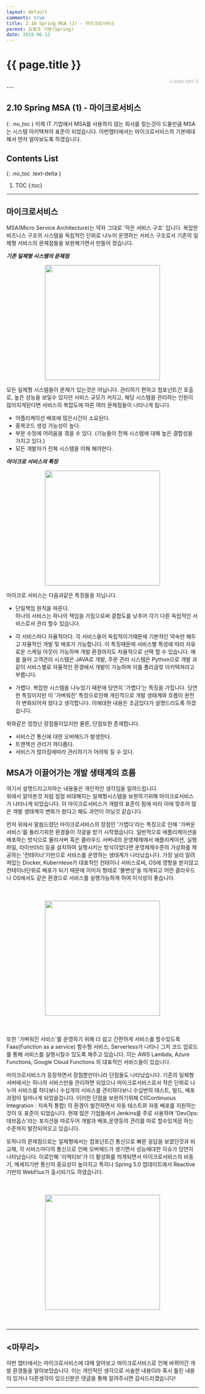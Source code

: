 ```yaml
---
layout: default
comments: true
title: 2.10 Spring MSA (1) - 마이크로서비스
parent: 요령과 기본(Spring)
date: 2019.06.12
---
```


<h1>{{ page.title }}</h1>  
<div style="text-align:right; font-size:11px; color:#aaa">{{ page.date }} </div>
---

## 2.10 Spring MSA (1) - 마이크로서비스
{: .no_toc }
이제 IT 기업에서 MSA를 사용하지 않는 회사를 찾는것이 드물만큼 MSA는 시스템 아키텍쳐의 표준이 되었습니다. 이번챕터에서는 마이크로서비스의 기본에대해서 먼저 알아보도록 하겠습니다.

## Contents List
{: .no_toc .text-delta }

1. TOC
{:toc}

---

## 마이크로서비스

MSA(Micro Service Architecture)는 약자 그대로 '작은 서비스 구조' 입니다. 복잡한 비즈니스 구조의 시스템을 독립적인 단위로 나누어 운영하는 서비스 구조로서 기존의 일체형 서비스의 문제점들을 보완해가면서 만들어 졌습니다.  
  
***기존 일체형 시스템의 문제점***

<div style="text-align:center;">
<img src="https://taes-k.github.io/assets/images/trick_basic/spring_msa_10/monolithic_architecture.png" style="height:300px; border:1px solid #d0d0d0;">
</div>   

모든 일체형 시스템들이 문제가 있는것은 아닙니다. 관리하기 편하고 컴포넌트간 호출로, 높은 성능을 보일수 있지만 서비스 규모가 커지고, 해당 시스템을 관리하는 인원이 많아지게된다면 서비스의 복잡도에 따른 여러 문제점들이 나타나게 됩니다.  

- 어플리케이션 배포에 많은시간이 소요된다.
- 중복코드 생성 가능성이 높다. 
- 부분 수정에 어려움을 겪을 수 있다. (기능들이 전체 시스템에 대해 높은 결합성을 가지고 있다.)
- 모든 개발자가 전체 시스템을 이해 해야한다. 


***마이크로 서비스의 특징***

<div style="text-align:center;">
<img src="https://taes-k.github.io/assets/images/trick_basic/spring_msa_10/micro_service_architecture.png" style="height:300px; border:1px solid #d0d0d0;">
</div>   

마이크로 서비스는 다음과같은 특징들을 지닙니다.  
  
- 단일책임 원칙을 따른다.   
하나의 서비스는 하나의 책임을 가짐으로써 결합도를 낮추어 각기 다른 독립적인 서비스로서 관리 할수 있습니다.   

- 각 서비스마다 자율적이다.
각 서비스들이 독립적이기때문에 기본적인 약속만 해두고 자율적인 개발 및 배포가 가능합니다. 이 특징때문에 서비스별 특성에 따라 자유로운 스케일 아웃이 가능하며 개발 환경까지도 자율적으로 선택 할 수 있습니다. 예를 들어 고객관리 시스템은 JAVA로 개발, 주문 관리 시스템은 Python으로 개발 과 같이 서비스별로 자율적인 환경에서 개발이 가능하며 이를 폴리글랏 아키텍쳐라고 부릅니다.  

- 가볍다.
복잡한 시스템을 나누었기 때문에 당연히 '가볍다'는 특징을 가집니다. 당연한 특징이지만 이 '가벼워진' 특징으로인해 개인적으로 개발 생태계와 흐름이 완전히 변화되어져 왔다고 생각합니다. 이에대한 내용은 조금있다가 설명드리도록 하겠습니다.   
   
   
위와같은 엄청난 장점들이있지만 물론, 단점또한 존재합니다.   

- 서비스간 통신에 대한 오버헤드가 발생한다.
- 트랜잭션 관리가 까다롭다.  
- 서비스가 많아짐에따라 관리하기가 어려워 질 수 있다.  

  
## MSA가 이끌어가는 개발 생태계의 흐름 

여기서 설명드리고자하는 내용들은 개인적인 생각임을 알려드립니다.  
위에서 알아본것 처럼 점점 비대해지는 일체형시스템을 보완하기위해 마이크로서비스가 나타나게 되었습니다. 이 마이크로서비스가 개발의 표준이 됨에 따라 이에 맞추어 많은 개발 생태계의 변화가 왔다고 해도 과언이 아닐것 같습니다.  
  
먼저 위에서 말씀드렸던 마이크로서비스의 장점인 '가볍다'라는 특징으로 인해 '가벼운 서비스'를 돌리기위한 환경들이 각광을 받기 시작했습니다. 일반적으로 애플리케이션을 배포하는 방식으로 물리서버 혹은 클라우드 서버내의 운영체제에서 애플리케이션, 실행 파일, 라이브러리 등을 설치하여 실행시키는 방식이었다면 운영체제수준의 가상화를 제공하는 '컨테이너'기반으로 서비스를 운영하는 생태계가 나타났습니다. 가장 널리 알려져있는 Docker, Kuberntese가 대표적인 컨테이너 서비스로써, OS에 영향을 받지않고 컨테이너단위로 배포가 되기 때문에 이미지 형태로 '불변성'을 띄게되고 어떤 클라우드나 OS에서도 같은 환경으로 서비스를 실행가능하게 하여 이식성이 좋습니다.  
  
  <div style="text-align:center; margin:50px 0;">
  <img src="https://taes-k.github.io/assets/images/trick_basic/spring_msa_10/container.png" style="height:300px; border:1px solid #d0d0d0;">
  </div>   
  
또한 '가벼워진 서비스'를 운영하기 위해 더 쉽고 간편하게 서비스를 할수있도록 Faas(Function as a service) 함수형 서비스, Serverless가 나타나 그저 코드 업로드를 통해 서비스를 실행시킬수 있도록 해주고 있습니다. 이는 AWS Lambda, Azure Functions, Google Cloud Functions 의 대표적인 서비스들이 있습니다.  
  
  마이크로서비스가 등장하면서 장점뿐만아니라 단점들도 나타났습니다. 기존의 일체형 서버에서는 하나의 서비스만을 관리하면 되었으나 마이크로서비스로서 작은 단위로 나누어 서비스를 하다보니 수십개의 서비스를 관리하다보니 수십번의 테스트, 빌드, 배포과정이 일어나게 되었을겁니다. 이러한 단점을 보완하기위해 CI(Continuous Integration : 지속적 통합) 의 환경이 발전하면서 자동 테스트와 자동 배포를 지원하는것이 또 표준이 되었습니다. 현재 많은 기업들에서 Jenkins를 주로 사용하며 'DevOps:데브옵스'라는 포지션을 따로두어 개발과 배포,운영등의 관리를 따로 할수있게끔 하는 수준까지 발전되어오고 있습니다.  
  
또하나의 문제점으로는 일체형에서는 컴포넌트간 통신으로 빠른 응답을 보였던것과 비교해, 각 서비스마다의 통신으로 인해 오버헤드가 생기면서 성능에대한 이슈가 당연히 나타났습니다. 이로인해 '리액티브'가 더 활성화를 띄게되면서 마이크로서비스의 비동기, 메세지기반 통신의 중요성이 높아지고 특히나 Spring 5.0 업데이트에서 Reactive 기반의 WebFlux가 출시되기도 하였습니다.  
  
<div style="text-align:center; margin:50px 0;">
<img src="https://taes-k.github.io/assets/images/trick_basic/spring_msa_10/reactive_micro_service.png" style="height:300px; border:1px solid #d0d0d0;">
</div>   
  
---

## <마무리>

이번 챕터에서는 마이크로서비스에 대해 알아보고 마이크로서비스로 인해 바뀌어간 개발 환경들을 알아보았습니다. 이는 개인적인 생각으로 서술한 내용이라 혹시 틀린 내용이 있거나 다른생각이 있으신분은 댓글을 통해 알려주시면 감사드리겠습니다!

---
